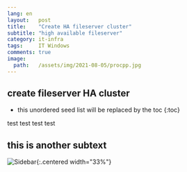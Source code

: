 ```yaml
---
lang: en
layout:   post
title:    "Create HA fileserver cluster"
subtitle: "high available fileserver"
category: it-infra
tags:     IT Windows
comments: true
image:
  path:   /assets/img/2021-08-05/procpp.jpg
---
```


## create fileserver HA cluster

<!--more-->

* this unordered seed list will be replaced by the toc
{:toc}

test 
test
test
test

## this is another subtext

![Sidebar](/assets/img/asfdsafd.png){:.centered width="33%"}